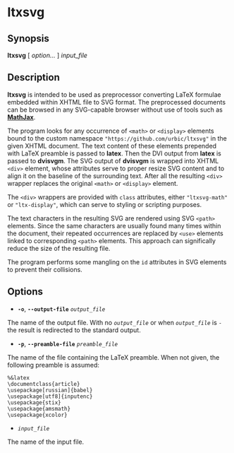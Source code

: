 # ltxsvg

## Synopsis

**ltxsvg** [ _option…_ ] _input_file_

## Description

**ltxsvg** is intended to be used as preprocessor converting LaTeX formulae
embedded within XHTML file to SVG format. The preprocessed documents can be
browsed in any SVG-capable browser without use of tools such as
**[MathJax](http://mathjax.org)**.

The program looks for any occurrence of `<math>` or `<display>` elements bound
to the custom namespace `"https://github.com/urbic/ltxsvg"` in the given XHTML
document. The text content of these elements prepended with LaTeX preamble is
passed to **latex**. Then the DVI output from **latex** is passed to
**dvisvgm**. The SVG output of **dvisvgm** is wrapped into XHTML `<div>`
element, whose attributes serve to proper resize SVG content and to align it on
the baseline of the surrounding text. After all the resulting `<div>` wrapper
replaces the original `<math>` or `<display>` element.

The `<div>` wrappers are provided with `class` attributes, either
`"ltxsvg-math"` or `"ltx-display"`, which can serve to styling or scripting
purposes.

The text characters in the resulting SVG are rendered using SVG `<path>`
elements. Since the same characters are usually found many times within the
document, their repeated occurrences are replaced by `<use>` elements linked to
corresponding `<path>` elements.  This approach can significally reduce the
size of the resulting file.

The program performs some mangling on the `id` attributes in SVG elements to
prevent their collisions.

## Options

* **`-o`**, **`--output-file`** _`output_file`_

The name of the output file. With no _`output_file`_ or when _`output_file`_ is
`-` the result is redirected to the standard output.

* **`-p`**, **`--preamble-file`** _`preamble_file`_

The name of the file containing the LaTeX preamble. When not given, the
following preamble is assumed:

```
%&latex
\documentclass{article}
\usepackage[russian]{babel}
\usepackage[utf8]{inputenc}
\usepackage{stix}
\usepackage{amsmath}
\usepackage{xcolor}
```

* _`input_file`_

The name of the input file.


